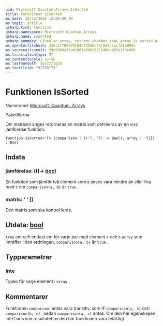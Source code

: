 ```yaml
---
uid: Microsoft.Quantum.Arrays.IsSorted
title: Funktionen IsSorted
ms.date: 10/26/2020 12:00:00 AM
ms.topic: article
qsharp.kind: function
qsharp.namespace: Microsoft.Quantum.Arrays
qsharp.name: IsSorted
qsharp.summary: Given an array, returns whether that array is sorted as defined by a given comparison function.
ms.openlocfilehash: 330c1f789585f64cf255bc74f8a9c1ccf81b009e
ms.sourcegitcommit: 29e0d88a30e4166fa580132124b0eb57e1f0e986
ms.translationtype: MT
ms.contentlocale: sv-SE
ms.lasthandoff: 10/27/2020
ms.locfileid: "92730171"
---
```

# <a name="issorted-function"></a>Funktionen IsSorted

Namnrymd: [Microsoft. Quantum. Arrays](xref:Microsoft.Quantum.Arrays)

Paketfilerna [](https://nuget.org/packages/)


Om matrisen anges returneras en matris som definieras av en viss jämförelse funktion.

```qsharp
function IsSorted<'T> (comparison : (('T, 'T) -> Bool), array : 'T[]) : Bool
```


## <a name="input"></a>Indata

### <a name="comparison--tt---bool"></a>jämförelse: (t)-> [bool](xref:microsoft.quantum.lang-ref.bool)

En funktion som jämför två element som `a` anses vara mindre än eller lika med `b` om `comparison(a, b)` är `true` .


### <a name="array--t"></a>matris: ' ' []

Den matris som ska kontrol leras.



## <a name="output--bool"></a>Utdata: [bool](xref:microsoft.quantum.lang-ref.bool)

`true` om och endast om för varje par med element `a` och `b` `array` som inträffar i den ordningen, `comparison(a, b)` är `true` .

## <a name="type-parameters"></a>Typparametrar

### <a name="t"></a>Inte

Typen för varje element i `array` .

## <a name="remarks"></a>Kommentarer

Funktionen `comparison` antas vara transitiv, som IF `comparison(a, b)` och `comparison(b, c)` , sedan `comparison(a, c)` antas. Om den här egenskapen inte finns kan resultatet av den här funktionen vara felaktigt.